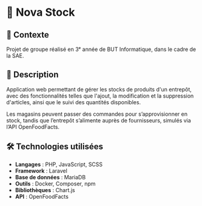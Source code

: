 # 📌 Nova Stock

## 📖 Contexte
Projet de groupe réalisé en 3ᵉ année de BUT Informatique, dans le cadre de la SAE.

## 📝 Description
Application web permettant de gérer les stocks de produits d'un entrepôt, avec des fonctionnalités telles que l'ajout, la modification et la suppression d'articles, ainsi que le suivi des quantités disponibles.

Les magasins peuvent passer des commandes pour s’approvisionner en stock, tandis que l’entrepôt s’alimente auprès de fournisseurs, simulés via l’API OpenFoodFacts.

## 🛠 Technologies utilisées
- **Langages** : PHP, JavaScript, SCSS
- **Framework** : Laravel
- **Base de données** : MariaDB
- **Outils** : Docker, Composer, npm
- **Bibliothèques** : Chart.js
- **API** : OpenFoodFacts
